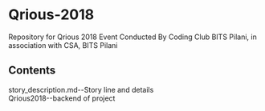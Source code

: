 # Qrious-2018
Repository for Qrious 2018 Event Conducted By Coding Club BITS Pilani, in association with CSA, BITS Pilani

## Contents
story_description.md--Story line and details  
Qrious2018--backend of project
